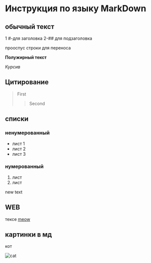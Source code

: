 # Инструкция по языку MarkDown
## обычный текст 
1 #-для заголовка 2-## для подзаголовка 
 
прооспус строки для переноса

**Полужирный текст**

*Курсив*

## Цитирование 
> First
>> Second

## списки
### ненумерованный 
* лист 1
* лист 2
* лист 3

### нумерованный 
1. лист 
2. лист 

new text

## WEB
тексе [meow](http.exzamp.com "cat")

## картинки в мд

кот 

![cat](cat.png.png)

